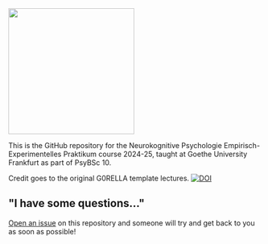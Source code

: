 <img src="lecture/static/logo.png" width="250">

This is the GitHub repository for the Neurokognitive Psychologie Empirisch-Experimentelles Praktikum course 2024-25, taught at Goethe University Frankfurt as part of PsyBSc 10.

Credit goes to the original G0RELLA template lectures.
[![DOI](https://zenodo.org/badge/DOI/10.5281/zenodo.4279400.svg)](https://doi.org/10.5281/zenodo.4279400)


## "I have some questions..."

[Open an issue](https://github.com/JackEdTaylor/expra-wise24/issues/new) on this repository and someone will try and get back to you as soon as possible!

